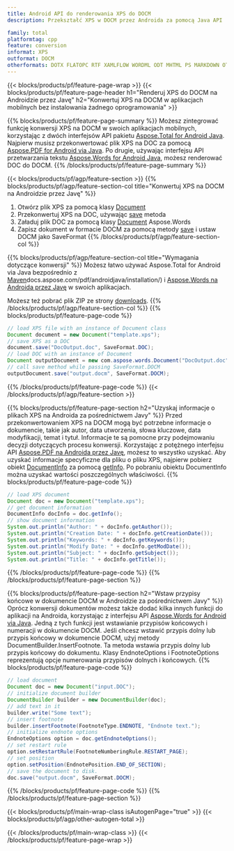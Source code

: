 ```yaml
---
title: Android API do renderowania XPS do DOCM
description: Przekształć XPS w DOCM przez Androida za pomocą Java API

family: total
platformtag: cpp
feature: conversion
informat: XPS
outformat: DOCM
otherformats: DOTX FLATOPC RTF XAMLFLOW WORDML ODT MHTML PS MARKDOWN OTT DOT DOTM
---
```

{{< blocks/products/pf/feature-page-wrap >}}
{{< blocks/products/pf/feature-page-header h1="Renderuj XPS do DOCM na Androidzie przez Javę" h2="Konwertuj XPS na DOCM w aplikacjach mobilnych bez instalowania żadnego oprogramowania" >}}

{{% blocks/products/pf/feature-page-summary %}}
Możesz zintegrować funkcję konwersji XPS na DOCM w swoich aplikacjach mobilnych, korzystając z dwóch interfejsów API pakietu [Aspose.Total for Android Java](https://products.aspose.com/total/android-java/). Najpierw musisz przekonwertować plik XPS na DOC za pomocą [Aspose.PDF for Android via Java](https://products.aspose.com/pdf/android-java/). Po drugie, używając interfejsu API przetwarzania tekstu [Aspose.Words for Android Java](https://products.aspose.com/words/android-java/), możesz renderować DOC do DOCM. 
{{% /blocks/products/pf/feature-page-summary  %}}

{{< blocks/products/pf/agp/feature-section >}}
{{% blocks/products/pf/agp/feature-section-col title="Konwertuj XPS na DOCM na Androidzie przez Javę" %}}
1. Otwórz plik XPS za pomocą klasy [Document](https://reference.aspose.com/pdf/java/com.aspose.pdf/Document)
2. Przekonwertuj XPS na DOC, używając [save](https://reference.aspose.com/pdf/java/com.aspose.pdf/Document#save-java.lang.String-com.aspose.pdf.SaveOptions-) metoda
3. Załaduj plik DOC za pomocą klasy [Document](https://reference.aspose.com/words/java/com.aspose.words/Document) Aspose.Words
4. Zapisz dokument w formacie DOCM za pomocą metody [save](https://reference.aspose.com/words/java/com.aspose.words/Document#save(java.lang.String,int)) i ustaw DOCM jako SaveFormat
{{% /blocks/products/pf/agp/feature-section-col %}}

{{% blocks/products/pf/agp/feature-section-col title="Wymagania dotyczące konwersji" %}}
Możesz łatwo używać Aspose.Total for Android via Java bezpośrednio z [Maven](https://releases.aspose.com/total/java/)docs.aspose.com/pdf/androidjava/installation/) i [Aspose.Words na Androida przez Javę](https://docs.aspose.com/words/java/install-aspose-words-for-android-via-java/#install-asposewords-for-android-via-java-from-maven-repository) w swoich aplikacjach.

Możesz też pobrać plik ZIP ze strony [downloads](https://releases.aspose.com/total/androidjava).
{{% /blocks/products/pf/agp/feature-section-col %}}
{{% blocks/products/pf/feature-page-code %}}

```java
// load XPS file with an instance of Document class
Document document = new Document("template.xps");
// save XPS as a DOC 
document.save("DocOutput.doc", SaveFormat.DOC); 
// load DOC with an instance of Document
Document outputDocument = new com.aspose.words.Document("DocOutput.doc");
// call save method while passing SaveFormat.DOCM
outputDocument.save("output.docm", SaveFormat.DOCM);   
```


{{% /blocks/products/pf/feature-page-code %}}
{{< /blocks/products/pf/agp/feature-section >}}

{{% blocks/products/pf/feature-page-section  h2="Uzyskaj informacje o plikach XPS na Androida za pośrednictwem Javy" %}}
Przed przekonwertowaniem XPS na DOCM mogą być potrzebne informacje o dokumencie, takie jak autor, data utworzenia, słowa kluczowe, data modyfikacji, temat i tytuł. Informacje te są pomocne przy podejmowaniu decyzji dotyczących procesu konwersji. Korzystając z potężnego interfejsu API [Aspose.PDF na Androida przez Javę](https://docs.aspose.com/pdf/androidjava/), możesz to wszystko uzyskać. Aby uzyskać informacje specyficzne dla pliku o pliku XPS, najpierw pobierz obiekt [DocumentInfo](https://reference.aspose.com/pdf/java/com.aspose.pdf/DocumentInfo) za pomocą [getInfo](https://reference.aspose.com/pdf/java/com.aspose.pdf/Document#getInfo--). Po pobraniu obiektu DocumentInfo można uzyskać wartości poszczególnych właściwości.
{{% blocks/products/pf/feature-page-code %}}

```java
// load XPS document
Document doc = new Document("template.xps");
// get document information
DocumentInfo docInfo = doc.getInfo();
// show document information
System.out.println("Author: " + docInfo.getAuthor());
System.out.println("Creation Date: " + docInfo.getCreationDate());
System.out.println("Keywords: " + docInfo.getKeywords());
System.out.println("Modify Date: " + docInfo.getModDate());
System.out.println("Subject: " + docInfo.getSubject());
System.out.println("Title: " + docInfo.getTitle());
```

{{% /blocks/products/pf/feature-page-code  %}}
{{% /blocks/products/pf/feature-page-section %}}

{{% blocks/products/pf/feature-page-section  h2="Wstaw przypisy końcowe w dokumencie DOCM w Androidzie za pośrednictwem Javy" %}}
Oprócz konwersji dokumentów możesz także dodać kilka innych funkcji do aplikacji na Androida, korzystając z interfejsu API [Aspose.Words for Android via Java](https://products.aspose.com/words/androidjava/). Jedną z tych funkcji jest wstawianie przypisów końcowych i numeracji w dokumencie DOCM. Jeśli chcesz wstawić przypis dolny lub przypis końcowy w dokumencie DOCM, użyj metody DocumentBuilder.InsertFootnote. Ta metoda wstawia przypis dolny lub przypis końcowy do dokumentu. Klasy EndnoteOptions i FootnoteOptions reprezentują opcje numerowania przypisów dolnych i końcowych.
{{% blocks/products/pf/feature-page-code %}}

```java
// load document
Document doc = new Document("input.DOC");
// initialize document builder
DocumentBuilder builder = new DocumentBuilder(doc);
// add text in it
builder.write("Some text");
// insert footnote
builder.insertFootnote(FootnoteType.ENDNOTE, "Endnote text.");
// initialize endnote options
EndnoteOptions option = doc.getEndnoteOptions();
// set restart rule
option.setRestartRule(FootnoteNumberingRule.RESTART_PAGE);
// set position
option.setPosition(EndnotePosition.END_OF_SECTION);
// save the document to disk.
doc.save("output.docm", SaveFormat.DOCM);  
```

{{% /blocks/products/pf/feature-page-code  %}}
{{% /blocks/products/pf/feature-page-section %}}

{{< blocks/products/pf/main-wrap-class isAutogenPage="true" >}}
{{< blocks/products/pf/agp/other-autogen-total >}}

{{< /blocks/products/pf/main-wrap-class >}}
{{< /blocks/products/pf/feature-page-wrap >}}